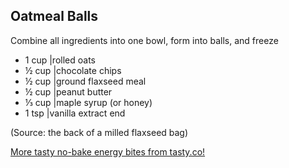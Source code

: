 ## Oatmeal Balls

Combine all ingredients into one bowl, form into balls, and freeze

- 1 cup |rolled oats
- ½ cup |chocolate chips
- ½ cup |ground flaxseed meal
- ½ cup |peanut butter
- ⅓ cup |maple syrup (or honey)
- 1 tsp |vanilla extract
end

(Source: the back of a milled flaxseed bag)

<a href="https://tasty.co/compilation/no-bake-energy-bites">More tasty no-bake energy bites from tasty.co!</a>